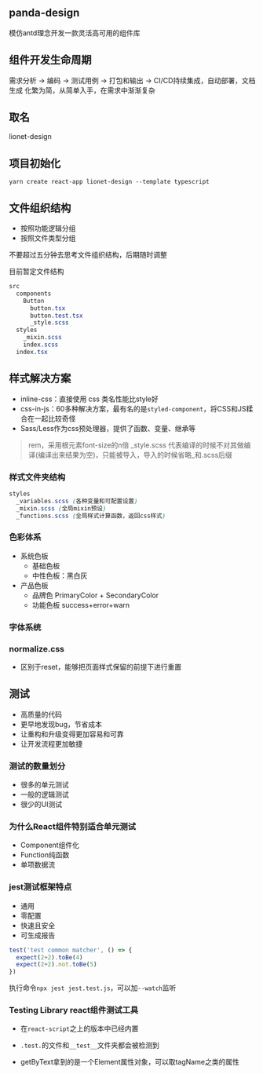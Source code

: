 ## panda-design
模仿antd理念开发一款灵活高可用的组件库

## 组件开发生命周期
需求分析 -> 编码 -> 测试用例 -> 打包和输出 -> CI/CD持续集成，自动部署，文档生成
化繁为简，从简单入手，在需求中渐渐复杂

## 取名
lionet-design

## 项目初始化
```
yarn create react-app lionet-design --template typescript
```

## 文件组织结构
- 按照功能逻辑分组
- 按照文件类型分组

不要超过五分钟去思考文件组织结构，后期随时调整

目前暂定文件结构
```css
src
  components
    Button
      button.tsx
      button.test.tsx
      _style.scss
  styles
    _mixin.scss
    index.scss
  index.tsx
```

## 样式解决方案
- inline-css：直接使用 css 类名性能比style好
- css-in-js：60多种解决方案，最有名的是`styled-component`，将CSS和JS糅合在一起比较奇怪
- Sass/Less作为css预处理器，提供了函数、变量、继承等

> rem，采用根元素font-size的n倍
> _style.scss 代表编译的时候不对其做编译(编译出来结果为空)，只能被导入，导入的时候省略_和.scss后缀

### 样式文件夹结构
```css
styles
  _variables.scss (各种变量和可配置设置)
  _mixin.scss (全局mixin预设)
  _functions.scss (全局样式计算函数，返回css样式)
```

### 色彩体系
- 系统色板
  - 基础色板
  - 中性色板：黑白灰
- 产品色板
  - 品牌色 PrimaryColor + SecondaryColor
  - 功能色板 success+error+warn

### 字体系统

### normalize.css
- 区别于reset，能够把页面样式保留的前提下进行重置


## 测试
- 高质量的代码
- 更早地发现bug，节省成本
- 让重构和升级变得更加容易和可靠
- 让开发流程更加敏捷

### 测试的数量划分
- 很多的单元测试
- 一般的逻辑测试
- 很少的UI测试

### 为什么React组件特别适合单元测试
- Component组件化
- Function纯函数
- 单项数据流

### jest测试框架特点
- 通用
- 零配置
- 快速且安全
- 可生成报告

```js
test('test common matcher', () => {
  expect(2+2).toBe(4)
  expect(2+2).not.toBe(5)
})
```

执行命令`npx jest jest.test.js`，可以加`--watch`监听

### Testing Library react组件测试工具
- 在`react-script`之上的版本中已经内置
- `.test.`的文件和`__test__`文件夹都会被检测到

- getByText拿到的是一个Element属性对象，可以取tagName之类的属性


